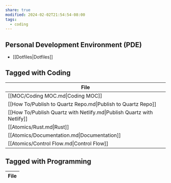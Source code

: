 ```yaml
---
share: true
modified: 2024-02-02T21:54:54-08:00
tags:
  - coding
---
```


## Personal Development Environment (PDE)
- [[Dotfiles|Dotfiles]]

## Tagged with Coding
| File                                                                   |
| ---------------------------------------------------------------------- |
| [[MOC/Coding MOC.md\|Coding MOC]]                                      |
| [[How To/Publish to Quartz Repo.md\|Publish to Quartz Repo]]           |
| [[How To/Publish Quartz with Netlify.md\|Publish Quartz with Netlify]] |
| [[Atomics/Rust.md\|Rust]]                                              |
| [[Atomics/Documentation.md\|Documentation]]                            |
| [[Atomics/Control Flow.md\|Control Flow]]                              |


## Tagged with Programming
| File |
| ---- |
 